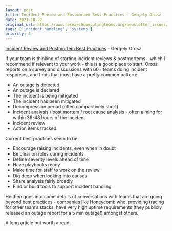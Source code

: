 ```yaml
---
layout: post
title: Incident Review and Postmortem Best Practices - Gergely Orosz
date: 2021-10-22
original_url: https://www.researchcomputingteams.org/newsletter_issues/0097
tags: ['incident_handling', 'systems']
priority: 3
---
```


<!-- markdownlint-disable MD033 -->
<!-- markdownlint-disable MD041 -->
<!-- markdownlint-disable MD049 -->

[Incident Review and Postmortem Best Practices](https://newsletter.pragmaticengineer.com/p/incident-review-best-practices) - Gergely Orosz

If your team is thinking of starting incident reviews & postmortems - which I recommend if relevant to your work - this is a good place to start.  Orosz reports on a survey and discussions with 60+ teams doing incident responses, and finds that most have a pretty common pattern:

- An outage is detected
- An outage is declared
- The incident is being mitigated
- The incident has been mitigated
- Decompression period (often comparitively short)
- Incident analysis / post mortem / root cause analysis - often aiming for within 36-48 hours of the incident
- Incident review
- Action items tracked.

Current best practices seem to be:

- Encourage raising incidents, even when in doubt
- Be clear on roles during incidents
- Define severity levels ahead of time
- Have playbooks ready
- Make time for staff to work on the review
- Dig deep when looking into causes
- Share analysis fairly broadly
- Find or build tools to support incident handling

He then goes into some details of conversations with teams that are going beyond best practices - companies like Honeycomb who, providing tracing for other team’s stacks, have very high uptime requirements (they publicly released an outage report for a 5 min outage!) amongst others.

A long article but worth a read.